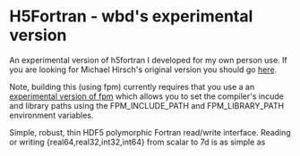 # H5Fortran - wbd's experimental version 

An experimental version of h5fortran I developed for my own person use. If you
are looking for Michael Hirsch's original version you should go
[here](https://github.com/geospace-code/h5fortran).

Note, building this (using fpm) currently requires that you use a an
[experimental version of
fpm](https://github.com/willdickson/fpm-wbd-experimental) which allows you to
set the compiler's incude and library paths using the FPM_INCLUDE_PATH and
FPM_LIBRARY_PATH environment
variables.

Simple, robust, thin HDF5 polymorphic Fortran read/write interface.  Reading or
writing {real64,real32,int32,int64} from scalar to 7d is as simple as

